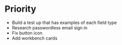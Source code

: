 # Priority

- Build a test up that has examples of each field type
- Research passwordless email sign in
- Fix button icon
- Add workbench cards
